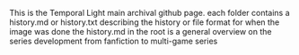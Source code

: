 This is the Temporal Light main archival github page.
each folder contains a history.md or history.txt describing the history or file format for when the image was done
the history.md in the root is a general overview on the series development from fanfiction to multi-game series
